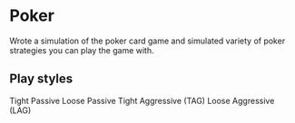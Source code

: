 # Poker

Wrote a simulation of the poker card game and simulated variety of poker strategies you can play the game with.

## Play styles

Tight Passive
Loose Passive
Tight Aggressive (TAG)
Loose Aggressive (LAG)
